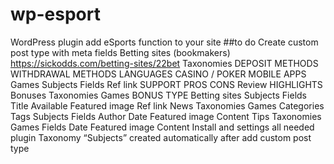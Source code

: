 # wp-esport

WordPress plugin add eSports function to your site
##to do
Create custom post type with meta fields
Betting sites (bookmakers) https://sickodds.com/betting-sites/22bet
Taxonomies
DEPOSIT METHODS
WITHDRAWAL METHODS
LANGUAGES
CASINO / POKER
MOBILE APPS
Games
Subjects
Fields
Ref link
SUPPORT
PROS
CONS
Review
HIGHLIGHTS
Bonuses
Taxonomies
Games
BONUS TYPE
Betting sites
Subjects
Fields
Title
Available
Featured image
Ref link
News
Taxonomies
Games
Categories
Tags
Subjects
Fields
Author
Date
Featured image
Content
Tips
Taxonomies
Games
Fields
Date
Featured image
Content
Install and settings all needed plugin
Taxonomy “Subjects” created automatically after add custom post type
